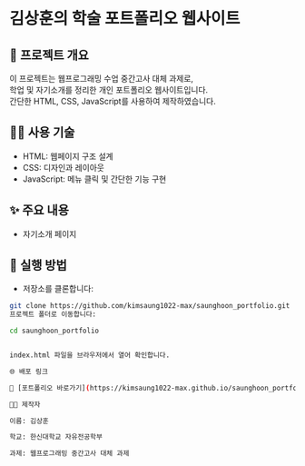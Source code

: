 # 김상훈의 학술 포트폴리오 웹사이트

## 📌 프로젝트 개요
이 프로젝트는 웹프로그래밍 수업 중간고사 대체 과제로,  
학업 및 자기소개를 정리한 개인 포트폴리오 웹사이트입니다.  
간단한 HTML, CSS, JavaScript를 사용하여 제작하였습니다.

## 🧑‍💻 사용 기술
- HTML: 웹페이지 구조 설계
- CSS: 디자인과 레이아웃
- JavaScript: 메뉴 클릭 및 간단한 기능 구현

## ✨ 주요 내용
- 자기소개 페이지

## 🚀 실행 방법
- 저장소를 클론합니다:
```bash
git clone https://github.com/kimsaung1022-max/saunghoon_portfolio.git
프로젝트 폴더로 이동합니다:

cd saunghoon_portfolio


index.html 파일을 브라우저에서 열어 확인합니다.

🌐 배포 링크

🔗 [포트폴리오 바로가기](https://kimsaung1022-max.github.io/saunghoon_portfolio/)

👩‍🎓 제작자

이름: 김상훈

학교: 한신대학교 자유전공학부

과제: 웹프로그래밍 중간고사 대체 과제

